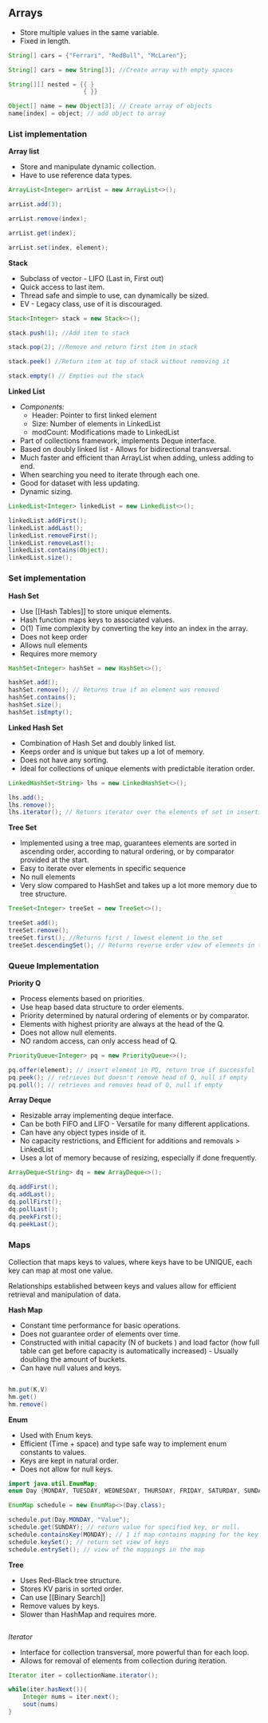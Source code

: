 
## Arrays
- Store multiple values in the same variable.
- Fixed in length. 
```java
String[] cars = {"Ferrari", "RedBull", "McLaren"};

String[] cars = new String[3]; //Create array with empty spaces

String[][] nested = {{ }
					 { }}

Object[] name = new Object[3]; // Create array of objects
name[index] = object; // add object to array

```
### List implementation
**Array list**
- Store and manipulate dynamic collection. 
- Have to use reference data types. 

```java
ArrayList<Integer> arrList = new ArrayList<>();

arrList.add(3);

arrList.remove(index);

arrList.get(index);

arrList.set(index, element);
```

**Stack**
- Subclass of vector - LIFO (Last in, First out)
- Quick access to last item. 
- Thread safe and simple to use, can dynamically be sized. 
- EV - Legacy class, use of it is discouraged. 
```java
Stack<Integer> stack = new Stack<>();

stack.push(1); //Add item to stack

stack.pop(2); //Remove and return first item in stack

stack.peek() //Return item at top of stack without removing it

stack.empty() // Empties out the stack 
```

**Linked List**
- *Components:*
	- Header: Pointer to first linked element
	- Size: Number of elements in LinkedList
	- modCount: Modifications made to LinkedList
- Part of collections framework, implements Deque interface.
- Based on doubly linked list - Allows for bidirectional transversal. 
- Much faster and efficient than ArrayList when adding, unless adding to end. 
- When searching you need to iterate through each one. 
- Good for dataset with less updating. 
- Dynamic sizing. 

```java
LinkedList<Integer> linkedList = new LinkedList<>();

linkedList.addFirst();
linkedList.addLast();
linkedList.removeFirst();
linkedList.removeLast();
linkedList.contains(Object);
linkedList.size();
```

### Set implementation
**Hash Set**
- Use [[Hash Tables]] to store unique elements. 
- Hash function maps keys to associated values. 
- O(1) Time complexity by converting the key into an index in the array. 
- Does not keep order
- Allows null elements
- Requires more memory

```java
HashSet<Integer> hashSet = new HashSet<>();

hashSet.add();
hashSet.remove(); // Returns true if an element was removed 
hashSet.contains();
hashSet.size();
hashSet.isEmpty();

```

**Linked Hash Set**
- Combination of Hash Set and doubly linked list. 
- Keeps order and is unique but takes up a lot of memory. 
- Does not have any sorting. 
- Ideal for collections of unique elements with predictable iteration order. 

```java
LinkedHashSet<String> lhs = new LinkedHashSet<>();

lhs.add();
lhs.remove();
lhs.iterator(); // Retunrs iterator over the elements of set in insertion order. 

```

**Tree Set**
- Implemented using a tree map, guarantees elements are sorted in ascending order, according to natural ordering, or by comparator provided at the start. 
- Easy to iterate over elements in specific sequence
- No null elements
- Very slow compared to HashSet and takes up a lot more memory due to tree structure. 

```java
TreeSet<Integer> treeSet = new TreeSet<>();

treeSet.add();
treeSet.remove();
treeSet.first(); //Returns first / lowest element in the set
treeSet.descendingSet(); // Returns reverse order view of elements in the set

```
### Queue Implementation
**Priority Q**
- Process elements based on priorities. 
- Use heap based data structure to order elements. 
- Priority determined by natural ordering of elements or by comparator. 
- Elements with highest priority are always at the head of the Q. 
- Does not allow null elements. 
- NO random access, can only access head of Q. 

```java
PriorityQueue<Integer> pq = new PriorityQueue<>();

pq.offer(element); // insert element in PQ, return true if successful
pq.peek(); // retrieves but doesn't remove head of Q, null if empty
pq.poll(); // retrieves and removes head of Q, null if empty 
```

**Array Deque**
- Resizable array implementing deque interface. 
- Can be both FIFO and LIFO - Versatile for many different applications. 
- Can have any object types inside of it.  
- No capacity restrictions, and Efficient for additions and removals > LinkedList
- Uses a lot of memory because of resizing, especially if done frequently. 

```java
ArrayDeque<String> dq = new ArrayDeque<>();

dq.addFirst();
dq.addLast();
dq.pollFirst();
dq.pollLast();
dq.peekFirst();
dq.peekLast();
```

### Maps
Collection that maps keys to values, where keys have to be UNIQUE, each key can map at most one value. 

Relationships established between keys and values allow for efficient retrieval and manipulation of data. 

**Hash Map**
- Constant time performance for basic operations. 
- Does not guarantee order of elements over time. 
- Constructed with initial capacity (N of buckets ) and load factor (how full table can get before capacity is automatically increased) - Usually doubling the amount of buckets. 
- Can have null values and keys. 

```java

hm.put(K,V)
hm.get()
hm.remove()
```

**Enum**
- Used with Enum keys. 
- Efficient (Time + space) and type safe way to implement enum constants to values. 
- Keys are kept in natural order. 
- Does not allow for null keys. 

```Java
import java.util.EnumMap;
enum Day {MONDAY, TUESDAY, WEDNESDAY, THURSDAY, FRIDAY, SATURDAY, SUNDAY}

EnumMap schedule = new EnumMap<>(Day.class);

schedule.put(Day.MONDAY, "Value");
schedule.get(SUNDAY); // return value for specified key, or null. 
schedule.containsKey(MONDAY); // 1 if map contains mapping for the key
schedule.keySet(); // return set view of keys
schedule.entrySet(); // view of the mappings in the map 
```

**Tree**
- Uses Red-Black tree structure.
- Stores KV paris in sorted order. 
- Can use [[Binary Search]]
- Remove values by keys. 
- Slower than HashMap and requires more. 

```java

```

*Iterator*
- Interface for collection transversal, more powerful than for each loop. 
- Allows for removal of elements from collection during iteration. 
```Java
Iterator iter = collectionName.iterator();

while(iter.hasNext()){
	Integer nums = iter.next();
	sout(nums)
}
```
